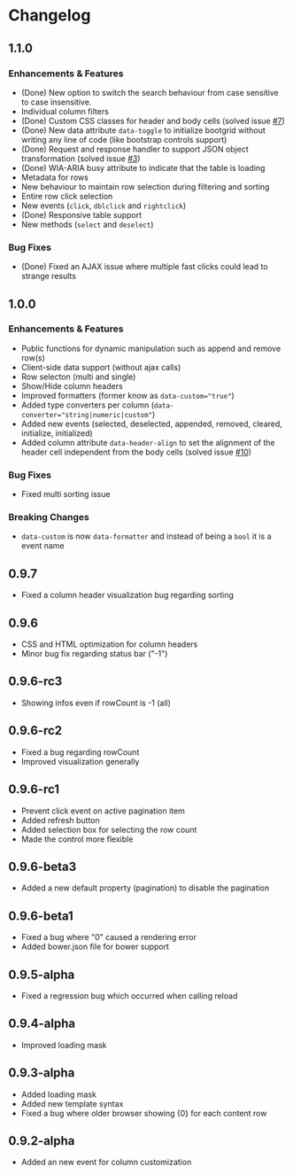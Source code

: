 # Changelog

## 1.1.0

### Enhancements & Features
- (Done) New option to switch the search behaviour from case sensitive to case insensitive.
- Individual column filters
- (Done) Custom CSS classes for header and body cells (solved issue [#7](http://github.com/rstaib/jquery-bootgrid/issues/7))
- (Done) New data attribute `data-toggle` to initialize bootgrid without writing any line of code (like bootstrap controls support)
- (Done) Request and response handler to support JSON object transformation (solved issue [#3](http://github.com/rstaib/jquery-bootgrid/issues/3))
- (Done) WIA-ARIA busy attribute to indicate that the table is loading
- Metadata for rows
- New behaviour to maintain row selection during filtering and sorting
- Entire row click selection
- New events (`click`, `dblclick` and `rightclick`)
- (Done) Responsive table support
- New methods (`select` and `deselect`)

### Bug Fixes
- (Done) Fixed an AJAX issue where multiple fast clicks could lead to strange results

## 1.0.0

### Enhancements & Features
- Public functions for dynamic manipulation such as append and remove row(s)
- Client-side data support (without ajax calls)
- Row selecton (multi and single)
- Show/Hide column headers
- Improved formatters (former know as `data-custom="true"`)
- Added type converters per column (`data-converter="string|numeric|custom"`)
- Added new events (selected, deselected, appended, removed, cleared, initialize, initialized)
- Added column attribute `data-header-align` to set the alignment of the header cell independent from the body cells (solved issue [#10](http://github.com/rstaib/jquery-bootgrid/issues/10))

### Bug Fixes
- Fixed multi sorting issue

### Breaking Changes
- `data-custom` is now `data-formatter` and instead of being a `bool` it is a event name

## 0.9.7
- Fixed a column header visualization bug regarding sorting

## 0.9.6
- CSS and HTML optimization for column headers
- Minor bug fix regarding status bar ("-1")

## 0.9.6-rc3
- Showing infos even if rowCount is -1 (all)

## 0.9.6-rc2
- Fixed a bug regarding rowCount
- Improved visualization generally

## 0.9.6-rc1
- Prevent click event on active pagination item
- Added refresh button
- Added selection box for selecting the row count
- Made the control more flexible

## 0.9.6-beta3
- Added a new default property (pagination) to disable the pagination

## 0.9.6-beta1
- Fixed a bug where "0" caused a rendering error
- Added bower.json file for bower support

## 0.9.5-alpha
- Fixed a regression bug which occurred when calling reload

## 0.9.4-alpha
- Improved loading mask

## 0.9.3-alpha
- Added loading mask
- Added new template syntax
- Fixed a bug where older browser showing {0} for each content row

## 0.9.2-alpha
- Added an new event for column customization